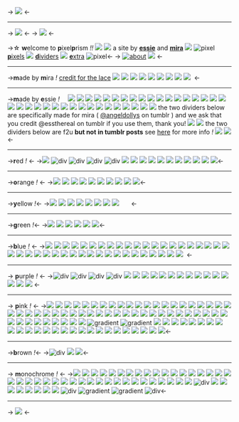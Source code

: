 -> ![](https://cdn.discordapp.com/attachments/1125668721365635152/1140747279494549664/Untitled780_20230402193952.png) <-
***
-> ![](https://media.discordapp.net/attachments/1112254167554207805/1153546581606412328/pixelprism.gif?width=509&height=509) <-
-> ![](https://watermelon.crd.co/assets/images/gallery16/d03b400f.gif?v=ab2f6a73) <-

->☆ **w**elcome to **p**ixel**p**rism *!!* ![](https://cdn.discordapp.com/attachments/1125668721365635152/1140754795938975915/rainbow.gif)
![](https://cdn.discordapp.com/attachments/1135445933073637436/1140898083522224279/pi249.gif) a site by [**essie**](https://sntry.cc/chus) and [**mira**](https://www.tumblr.com/angeldollys) ![](https://cdn.discordapp.com/attachments/1135445933073637436/1140897696727699557/pi141.gif)
![pixel](https://cdn.discordapp.com/attachments/1135445933073637436/1141742814133223454/Untitled2525_20230722014914.png)  [**p**ixels](/prismpixels) ![](https://cdn.discordapp.com/attachments/1125668721365635152/1140754578476900422/heart.gif) [**d**ividers](/prismdividers) ![](https://cdn.discordapp.com/attachments/1125668721365635152/1140754578476900422/heart.gif) [**e**xtra]() ![pixel](https://cdn.discordapp.com/attachments/1135445933073637436/1141742813575401482/Untitled2525_20230722014910.png)<-
-> [![about](http://media.tumblr.com/tumblr_m5md2imByS1r0d1b7.gif)](https://rentry.co/prismrules) [![](http://media.tumblr.com/tumblr_m5md29ubnc1r0d1b7.gif)](https://rentry.co/pixelprism) <-

***
->**m**ade by **m**ira _!_ [credit for the lace](https://www.deviantart.com/liamochi/art/F2u-Lace-940497945)
![](https://cdn.discordapp.com/attachments/1141217429717012553/1151865672264073307/6.png)
![](https://cdn.discordapp.com/attachments/1141217429717012553/1151865672591233094/6-1.png)
![](https://cdn.discordapp.com/attachments/1141217429717012553/1151866037793460338/2-1.png)
![](https://cdn.discordapp.com/attachments/1141217429717012553/1151866038108041326/2.png)
![](https://cdn.discordapp.com/attachments/1141217429717012553/1151866038577795193/7.png)
![](https://cdn.discordapp.com/attachments/1141217429717012553/1151866039240499220/7-1.png)
![](https://cdn.discordapp.com/attachments/1141215769011699715/1153918945947025519/little_stars.gif)
![](https://file.garden/ZTPKSmyz9k4k9wFy/made%20by%20me/sunflowerdividerbyangeldollys.png)
![](https://file.garden/ZTPKSmyz9k4k9wFy/made%20by%20me/sunflower2dividerbyangeldollys.png)
![]()
<-

***
->**m**ade by **e**ssie _!_ 
⠀
![](https://file.garden/ZSD6qQh9SRsD-dy3/dividers/black%20border%201.png)
![](https://file.garden/ZSD6qQh9SRsD-dy3/dividers/black%20border%202.png)
![](https://file.garden/ZSD6qQh9SRsD-dy3/dividers/pink%20border%201.png)
![](https://file.garden/ZSD6qQh9SRsD-dy3/dividers/pink%20border%202.png)
![](https://file.garden/ZSD6qQh9SRsD-dy3/dividers/dotted%20border%201.png)
![](https://file.garden/ZSD6qQh9SRsD-dy3/dividers/dotted%20border%202.png)
![](https://file.garden/ZSD6qQh9SRsD-dy3/dividers/dotted_bow.png)
![](https://file.garden/ZSD6qQh9SRsD-dy3/dividers/dotted_bow_bottom.png)
![](https://file.garden/ZSD6qQh9SRsD-dy3/dividers/bow_border.png)
![](https://file.garden/ZSD6qQh9SRsD-dy3/dividers/bow_border_bottom.png)
![](https://file.garden/ZSD6qQh9SRsD-dy3/dividers/heart_wings_border.png)
![](https://file.garden/ZSD6qQh9SRsD-dy3/dividers/heart_wings_border_bottom.png)
![](https://file.garden/ZSD6qQh9SRsD-dy3/dividers/puorple.png)
![](https://file.garden/ZSD6qQh9SRsD-dy3/dividers/puorple_2.png)
![](https://file.garden/ZSD6qQh9SRsD-dy3/dividers/purple%20magenta%201)
![](https://file.garden/ZSD6qQh9SRsD-dy3/dividers/purple%20magenta%202)
![](https://file.garden/ZSD6qQh9SRsD-dy3/dividers/red%20border%201)
![](https://file.garden/ZSD6qQh9SRsD-dy3/dividers/red%20border%202)
![](https://file.garden/ZSD6qQh9SRsD-dy3/dividers/line%20(1).png)
![](https://file.garden/ZSD6qQh9SRsD-dy3/dividers/black_bow.png)
![](https://file.garden/ZSD6qQh9SRsD-dy3/dividers/sparkles%20bottom%20png.png)
![](https://file.garden/ZSD6qQh9SRsD-dy3/dividers/pink_sparkles_2_transparent.png)
![](https://file.garden/ZSD6qQh9SRsD-dy3/dividers/sparkles%20top%20png.png)
![](https://file.garden/ZSD6qQh9SRsD-dy3/dividers/single%20heart%201.png)
![](https://file.garden/ZSD6qQh9SRsD-dy3/dividers/single%20heart%202.png)
![](https://file.garden/ZSD6qQh9SRsD-dy3/dividers/single%20heart%20dotted%201.png)
![](https://file.garden/ZSD6qQh9SRsD-dy3/dividers/single%20heart%20dotted%202.png)
![](https://file.garden/ZSD6qQh9SRsD-dy3/dividers/flower%201.png)
![](https://file.garden/ZSD6qQh9SRsD-dy3/dividers/flower%202.png)
![](https://file.garden/ZSD6qQh9SRsD-dy3/dividers/flower%20dotted%201.png)
![](https://file.garden/ZSD6qQh9SRsD-dy3/dividers/flower%20dotted%202.png)
![](https://file.garden/ZSD6qQh9SRsD-dy3/dividers/dotted%20hearts%201.png)
![](https://file.garden/ZSD6qQh9SRsD-dy3/dividers/dotted%20hearts%202.png)
![](https://file.garden/ZSD6qQh9SRsD-dy3/dividers/single%20pink%201.png)
![](https://file.garden/ZSD6qQh9SRsD-dy3/dividers/single%20pink%202.png)
the two dividers below are specifically made for mira ( [@angeldollys](https://www.tumblr.com/angeldollys) on tumblr ) and we ask that you credit @essthereal on tumblr if you use them, thank you! 
![](https://file.garden/ZSD6qQh9SRsD-dy3/dividers/pink%20laces%20bottom.png)
![](https://file.garden/ZSD6qQh9SRsD-dy3/dividers/pink%20laces%20top.png)
the two dividers below are f2u **but not in tumblr posts** see [here](https://www.tumblr.com/essthereal/731623688570552320/hii-r-the-dividers-u-used-on?source=share) for more info *!*
![](https://media.discordapp.net/attachments/1112254167554207805/1159765692959178773/5.png?ex=653236f8&is=651fc1f8&hm=c98d48d811470425ef9fc4054642988819600ecb8671d7c9fce750c7e0c0bfa5&=&width=1170&height=123)
![](https://media.discordapp.net/attachments/1112254167554207805/1159765692673949717/6.png?ex=653236f8&is=651fc1f8&hm=7b505ef023ceffab33fd98bd86985646dea2a8a9746d9bc7e679e62817c004c8&=&width=1170&height=123)
<-
***
->**r**ed *!* <-
->![](https://cdn.discordapp.com/attachments/1128227441723314266/1133839487198302239/ezgif.com-gif-maker_2.png)
![div](https://media.discordapp.net/attachments/903364339464044575/1101101717266911325/8280F405-46F1-4A50-A075-670E8805FFCB.png)
![div](https://cdn.discordapp.com/attachments/1128227441723314266/1133840451875651584/ezgif.com-gif-maker_3.png)
![div](https://cdn.discordapp.com/attachments/1128227441723314266/1133839486724341902/ezgif.com-gif-maker_4.png)
![div](https://media.discordapp.net/attachments/903364339464044575/1101143420958933022/51B4F032-0733-4B05-AEDE-3CBC36224FCE.gif)
![](https://cdn.discordapp.com/attachments/1141217230047150130/1141217508653813850/5EDD3F14-4D81-41E8-A2FC-1B573E75DD1A.png)
![](https://media.discordapp.net/attachments/1141217230047150130/1141217508993544323/5A540051-1029-47A1-8739-BBB0B02B9AAF.gif?width=137&height=85)
![](https://media.discordapp.net/attachments/1141217230047150130/1141217509366833262/DD5AB398-CE52-4DAF-A16F-82D83A33BA5C.gif?width=468&height=78)
![](https://media.discordapp.net/attachments/1141217230047150130/1141217509777887334/8280F405-46F1-4A50-A075-670E8805FFCB.png?width=225&height=25) 
![](https://cdn.discordapp.com/attachments/1141217230047150130/1141217510159560725/E6F133DB-9D80-4483-8D69-04CEF0FACFF7.png) 
![](https://media.discordapp.net/attachments/1125668721365635152/1134328906254663741/red_blur_top.png?width=550&height=38)
![](https://media.discordapp.net/attachments/1125668721365635152/1134328985489264740/red_blur_bottom.png?width=550&height=38)
![](https://cdn.discordapp.com/attachments/1125668721365635152/1134329409046843443/red_solid.png) 
![](https://cdn.discordapp.com/attachments/1141217230047150130/1142601760641400913/ezgif.com-gif-maker_1.png)
![](https://cdn.discordapp.com/attachments/1141217230047150130/1146356355180019743/3f76d9d1.gif)
![](https://cdn.discordapp.com/attachments/1141217429717012553/1152375267587792976/12680ee1.gif)<-
***
->**o**range *!* <-
->![](https://cdn.discordapp.com/attachments/1141217300876374036/1141217564291248128/952C5CDC-787A-48CA-866C-8ADB3919149C.png)
![](https://media.discordapp.net/attachments/1141217300876374036/1141217564626780180/513E9791-FD34-4EA0-BAA0-779057E66CA5.gif?width=37&height=39)
![](https://media.discordapp.net/attachments/1141217300876374036/1141217564987510885/A7F64B8E-973E-430D-887C-1B7CE36CFE10.gif?width=467&height=32)
![](https://cdn.discordapp.com/attachments/1141217300876374036/1141217565398544485/7FF18EA8-1DC8-480F-80F2-4F652716EBB0.gif)
![](https://cdn.discordapp.com/attachments/1141217300876374036/1141227707225608302/ezgif.com-gif-maker.png)
![](https://cdn.discordapp.com/attachments/1141217300876374036/1141227706969768087/ezgif.com-gif-maker_1.png)
![](https://cdn.discordapp.com/attachments/1141217300876374036/1146356487141208134/065bdbc4.png)
![](https://cdn.discordapp.com/attachments/1141217300876374036/1146356487401259048/4fd3e7a7.png)
![](https://cdn.discordapp.com/attachments/1141217300876374036/1149190224669327370/div116.gif)
![](https://cdn.discordapp.com/attachments/1141217300876374036/1149190224291823616/43770998.png)<-
***
->**y**ellow *!*<-
->![](https://cdn.discordapp.com/attachments/1128227441723314266/1141205718331052112/3ffb2987_1.gif)
![](https://media.discordapp.net/attachments/1128227441723314266/1141204207190429696/b0e74b3f.png?width=150&height=70)
![](https://media.discordapp.net/attachments/1128227441723314266/1141204207433678848/569faa33.png?width=115&height=64)
![](https://media.discordapp.net/attachments/1128227441723314266/1141204207681155082/fa2bae19.png?width=329&height=82)
![](https://cdn.discordapp.com/attachments/1141217328726552646/1141217458183737345/BCE0CC17-99DE-4D62-939F-F9F07D5DC492.png)
![](https://media.discordapp.net/attachments/1141217328726552646/1141217458590593164/456D67B8-9248-4B10-94EC-A45586248C99.gif?width=278&height=23)
![](https://cdn.discordapp.com/attachments/1141217328726552646/1146356507764609034/dabb5e30.gif)
![](https://cdn.discordapp.com/attachments/1141217328726552646/1148006275825815613/07.gif?ex=64fa4c88&is=64f8fb08&hm=e2be90c91f6abf6aa920fbec5a09598e8e7580df9edf710c8f2732ca81cc8925&)
![]()
![]()
![]()
![]()
![]()
![]()
<-
***
->**g**reen *!*<-
->![](https://cdn.discordapp.com/attachments/1128227441723314266/1135424190627975209/ezgif.com-gif-maker.gif)
![](https://cdn.discordapp.com/attachments/1128227441723314266/1135424176354775101/ezgif.com-gif-maker_1.gif)
![](https://cdn.discordapp.com/attachments/1141217351375798342/1148006065192059030/C713812C-C5CB-4362-9ED7-8CD574EB7D6E.gif?ex=64fa4c9b&is=64f8fb1b&hm=61c4dad3cfb45ed4ac129ab6d90a1664819bdb0d492bf46d3d57e5ff4e07b5d6&)
![](https://cdn.discordapp.com/attachments/1141217351375798342/1148006065607290910/E18833AE-A94F-4E13-8354-4F5BF2CBB72C.gif?ex=64fa4c9b&is=64f8fb1b&hm=5588e1ceceaf40807c32b0076df17e655011c8e7b8647d092d9af8df653f5ba4&)
![](https://cdn.discordapp.com/attachments/1141217351375798342/1148006066127388712/8CC2AC83-8B1F-4ADA-8AF4-0653081F2AD5.gif?ex=64fa4c9b&is=64f8fb1b&hm=5a3f64e8e9e4840fe44dae80b5edfe9956420b7cd4940120e1ddc6dd226ab16d&)
![](https://cdn.discordapp.com/attachments/1141217351375798342/1148006066521649334/2DB521DF-2E5A-4BFD-AEDA-16B2A729714F.gif?ex=64fa4c9b&is=64f8fb1b&hm=10a3235569a2025bdb3335966f720585acae94b4b7dcfa9f83444346ec769afd&)<-
***
->**b**lue *!* <-
->![](https://cdn.discordapp.com/attachments/1128227441723314266/1133657169980555374/ezgif.com-gif-maker.gif)
![](https://cdn.discordapp.com/attachments/1128227441723314266/1133660964579967127/ezgif.com-gif-maker.png)
![](https://cdn.discordapp.com/attachments/1128227441723314266/1133665567342067814/ezgif.com-gif-maker_3.gif)
![](https://cdn.discordapp.com/attachments/1128227441723314266/1133661559843979345/ezgif.com-gif-maker_1.png)
![](https://cdn.discordapp.com/attachments/1128227441723314266/1134192660102529054/ezgif.com-gif-maker.gif)
![](https://media.discordapp.net/attachments/1128227441723314266/1141204205986644018/83e10e65.gif?width=781&height=32)
![](https://media.discordapp.net/attachments/1128227441723314266/1141204206338977932/9d0dc6e5.gif?width=375&height=62)
![](https://cdn.discordapp.com/attachments/1141217374436085892/1141218322306842694/80BDF519-AF86-4039-9028-A2383883FBE3.png)
![](https://media.discordapp.net/attachments/1141217374436085892/1141218322684313640/18F5B452-B330-426D-B3D5-0CA38C4D18E6.gif?width=262&height=17)
![](https://media.discordapp.net/attachments/1141217374436085892/1141218323451883591/A708FD84-2BCD-4D6D-AB12-F288FDC27EBD.gif?width=234&height=31)
![](https://media.discordapp.net/attachments/1141217374436085892/1141218323879690371/0447430E-36E9-43CF-84CA-AEBDEE284469.gif?width=467&height=32)
![](https://media.discordapp.net/attachments/1141217374436085892/1141218324307525662/69BF9199-02DA-43A1-8664-AEC3702D7D23.gif?width=414&height=32)
![](https://media.discordapp.net/attachments/1141217374436085892/1141218324781477958/9CB79E03-04CC-4A47-96E2-D3D255AF3F8B.gif?width=281&height=18)
![](https://media.discordapp.net/attachments/1141217374436085892/1141218325175730266/920540BC-D64D-4F11-BBED-4D140D4111C4.png?width=225&height=25)
![](https://media.discordapp.net/attachments/1141217374436085892/1141218325649698898/7C14D088-C5B2-4AFA-BE04-464AB4913873.png?width=237&height=28)
![](https://media.discordapp.net/attachments/1141217374436085892/1141218326014591087/EAFB32B4-0E5B-417B-80C8-09CAD14BDD80.png?width=851&height=67)
![](https://media.discordapp.net/attachments/1141217374436085892/1141218335099465779/D1C74524-95F1-4933-9EE9-07001C55A6A8.png?width=284&height=17)
![](https://media.discordapp.net/attachments/1141217374436085892/1141218335472750672/9DEAB1EB-A194-4230-842B-3F86ECAEBD3B.gif?width=278&height=23)
![](https://media.discordapp.net/attachments/1141217374436085892/1141218335804112968/D92F0949-AE7F-4B01-8435-7D5731AF3E78.gif?width=468&height=78)
![](https://media.discordapp.net/attachments/1141217374436085892/1141218336164818973/B4A6E87F-117B-493B-A8E8-F6E0B2CE4598.gif?width=562&height=101)
![](https://cdn.discordapp.com/attachments/1141217374436085892/1148466933570744390/ezgif.com-gif-maker_2.png?ex=64fa4333&is=64f8f1b3&hm=b4181d8e56f82372b21e9500cf13dc29ae42f0f336b7a1a02952c8054fcdaadd&)
![](https://cdn.discordapp.com/attachments/1141217374436085892/1148466933293916180/ezgif.com-gif-maker_3.png?ex=64fa4333&is=64f8f1b3&hm=62cd53b766439d8669412013c894860fb82a002890d77d3c4f181ca7d291aeff&)
![](https://cdn.discordapp.com/attachments/1141217374436085892/1148467866862100521/ezgif.com-gif-maker_6.png?ex=64fa4333&is=64f8f1b3&hm=4d02466e89a25d344b0e5ca2f6c38bfeb7e5fdb73f7c79cdddece4d4879a53de&)
![](https://cdn.discordapp.com/attachments/1141217374436085892/1148005430354776104/b24f8f41.png?ex=64fa4333&is=64f8f1b3&hm=a05d36237b341b3f6616c2f79cc2f311902ea1cc4015133750505399141a544c&)
![](https://cdn.discordapp.com/attachments/1141217374436085892/1148005430694526986/666e8cce.png?ex=64fa4333&is=64f8f1b3&hm=9cccb5ad20f378f784477a6b4d7ed2c86394ba234f4ed867c32343e975743060&)
![](https://cdn.discordapp.com/attachments/1141217374436085892/1148005392660582471/500A59B7-B289-4476-AFB3-E67FB7382D1C.gif?ex=64fa4333&is=64f8f1b3&hm=b0b7c057b18ced786ebd93ade4586c3681018585e24b3dbb743f8d04bfeecfda&)
![](https://cdn.discordapp.com/attachments/1141217374436085892/1148005392224354425/29D20724-9E2E-4C60-9FFB-5F63F1E496AF.gif?ex=64fa4333&is=64f8f1b3&hm=c75dcaccea5356c1c9755857b44a32826e002627a40bdb9cc7e658c2d9fe389e&)
![](https://cdn.discordapp.com/attachments/1141217374436085892/1148005391712661605/00671215-D31A-4BF4-B873-039BC4CB86C7.gif?ex=64fa4333&is=64f8f1b3&hm=9624dfaacdc8835b85b927f4ea08c84ade49089e27fe67156820eeb19e32d174&)
![](https://cdn.discordapp.com/attachments/1141217374436085892/1148005391301628016/CB39D533-D311-4705-9794-30D94DD82427.gif?ex=64fa4333&is=64f8f1b3&hm=c42d249d8708033cbe516df828240c4f1d124cd85ae770ea6c18ea3e044def89&)
![](https://cdn.discordapp.com/attachments/1141217374436085892/1148005390949285928/946EC836-479D-4823-A22E-2C5DB0B169D4.gif?ex=64fa4333&is=64f8f1b3&hm=5464f0a15536f105100426071950d69faa25ff757e510359e14a3bd4a5f8410e&)
![](https://cdn.discordapp.com/attachments/1141217374436085892/1148005390487924736/2B5B7027-5565-4AFE-A82C-7882352D001B.gif?ex=64fa4333&is=64f8f1b3&hm=2fc2f43bf861d844eb9742223ecaf102399233435a19ca119bd3f2f576eec7ab&)
![](https://cdn.discordapp.com/attachments/1141217374436085892/1148005389955256463/646F6260-4591-4721-BFD5-94A456479E73.gif?ex=64fa4333&is=64f8f1b3&hm=6515114739f22d8fcd90dc25ab9e62afb13443877c73380caf570a8bec7e32e9&)
![](https://cdn.discordapp.com/attachments/1141217374436085892/1148005389460308039/474B08BE-529F-4A80-9152-0E5B7F038D28.gif?ex=64fa4333&is=64f8f1b3&hm=960e971aae4d1ba5057056a49f510df52bfcb30ee8c12a792dd2d8b3aabe576b&)
![](https://cdn.discordapp.com/attachments/1141217374436085892/1148005388948615298/173196B0-3292-44D3-B90B-82D0B3991F2F.gif?ex=64fa4333&is=64f8f1b3&hm=a2629f91e4e2d7999349f407706856b071c34424e7c77de1608f2bdecd0fa7e4&)
![](https://cdn.discordapp.com/attachments/1141217374436085892/1148005388336234597/ECDE78D0-7E85-461C-AB99-B821638BD6B4.gif?ex=64fa4333&is=64f8f1b3&hm=99ee339a1d663d385ecb1b23737a1e18856c5995722a6bf0f5f11a0e6cd1d6ca&)
![](https://cdn.discordapp.com/attachments/1141217374436085892/1150450272183800049/ezgif.com-gif-maker_3.png)
![](https://cdn.discordapp.com/attachments/1141217374436085892/1150450271680462999/ezgif.com-rotate.png)
![](https://cdn.discordapp.com/attachments/1141217374436085892/1150450272880033832/ezgif.com-gif-maker.gif)
![](https://cdn.discordapp.com/attachments/1141217374436085892/1150450272523534488/ezgif.com-gif-maker_2.png)
![](https://cdn.discordapp.com/attachments/1141217374436085892/1150450273429504090/ezgif.com-gif-maker.png)
![](https://cdn.discordapp.com/attachments/1141217374436085892/1150450273190432868/ezgif.com-gif-maker_1.png)
![]()
<-
***
-> **p**urple *!* <-
->![div](https://cdn.discordapp.com/attachments/1128227441723314266/1128346720137396337/ezgif.com-gif-maker_1.png)
![div](https://cdn.discordapp.com/attachments/1128227441723314266/1128239447071264819/ezgif.com-gif-maker.png) 
![div](https://cdn.discordapp.com/attachments/1128227441723314266/1128233832206827601/ezgif.com-gif-maker.gif) 
![div](https://cdn.discordapp.com/attachments/1128227441723314266/1128233565935652894/purplenageldiv.gif)
![](https://cdn.discordapp.com/attachments/1141217408552550430/1141218462761488424/3FCB7301-79BC-4682-9B8A-CE90394E6AA0.png)
![](https://cdn.discordapp.com/attachments/1141217408552550430/1141218463239655434/24C81343-A632-4F73-AF01-29C843D5AA6E.gif)
![](https://cdn.discordapp.com/attachments/1141217408552550430/1141218463680049172/F799A837-DEAA-41D3-BEC6-F97415D13561.gif)
![](https://cdn.discordapp.com/attachments/1141217408552550430/1141218464346943518/B74522A7-820B-44BB-BE1E-E9982749A610.gif)
![](https://cdn.discordapp.com/attachments/1141217408552550430/1144477731321544764/ezgif.com-gif-maker.png)
![](https://cdn.discordapp.com/attachments/1141217408552550430/1144478118229315624/ezgif.com-gif-maker.png)
![](https://cdn.discordapp.com/attachments/1141217408552550430/1148403633801662496/ezgif.com-gif-maker.png?ex=64fa4332&is=64f8f1b2&hm=3066611bcaabe040a97d9f42dfd539de9df40d53950f33ca4b8bd3aec92c0cc2&)
![](https://cdn.discordapp.com/attachments/1141217408552550430/1148403633365463150/ezgif.com-gif-maker_1.png?ex=64fa4332&is=64f8f1b2&hm=8156f3fbe483a20ff6d9c3720b81d6fcfa7cc42c9fe38b8b7b72177e4e84c147&)
![](https://cdn.discordapp.com/attachments/1141217408552550430/1148005977208135780/F1B48E42-EE0D-4828-811C-9209CE384D8E.gif?ex=64fa4332&is=64f8f1b2&hm=94bc531a42f9f26cbfdf7c73b643eda8a3121384c0916fe890c6502eec4078f6&)
![](https://cdn.discordapp.com/attachments/1141217408552550430/1148005976830660658/F092171C-AF87-46A2-886F-65B7DEE2B9B8.gif?ex=64fa4332&is=64f8f1b2&hm=f2bba86ffce56215dd25742bbf279510370854203ee51681bbafe28b17fc8945&)
![](https://cdn.discordapp.com/attachments/1141217408552550430/1148005976360890378/9CFB52E4-CE06-47AC-B837-E4A2E8676C2A.gif?ex=64fa4332&is=64f8f1b2&hm=397ef447975624acdc162d555469e8c490ccfc5420b30d8eba82a87784bb1fed&)
![](https://cdn.discordapp.com/attachments/1141217408552550430/1148005975954051113/DA689AE6-A3F2-454F-9200-B61CEEE29D70.gif?ex=64fa4332&is=64f8f1b2&hm=7a8844d7325ceadde9f7a1ddc38ace338786e412b7a64fc3e84ab97cf927b5d0&)
![](https://cdn.discordapp.com/attachments/1141217408552550430/1149128735711297556/ezgif.com-gif-maker_2.png)
![](https://cdn.discordapp.com/attachments/1141217408552550430/1149128736554361002/ezgif.com-gif-maker.png)
![](https://cdn.discordapp.com/attachments/1141217408552550430/1149128736076206100/ezgif.com-gif-maker_1.png)
<-

***
-> **p**ink *!* <-
->![](https://media.discordapp.net/attachments/1141217429717012553/1141743063199395981/D95625-C7-EFE6-4-EC0-86-DC-E885-C3-A266-A0.png?width=525&height=15)
![](https://media.discordapp.net/attachments/1141217429717012553/1141743063623024710/92-AC59-FF-6-BD5-4287-A40-B-B858177-E7650.png?width=525&height=15)
![](https://media.discordapp.net/attachments/1141217429717012553/1141743062733832333/ezgif-5-c6839f31b5.png?width=531&height=20)
![](https://media.discordapp.net/attachments/1128227441723314266/1141203674119536700/tumblr_2317c8053d9d1cdb81309c48b6179d7c_18911cab_250.png?width=357&height=29)
![](https://cdn.discordapp.com/attachments/1141217429717012553/1147921461114310799/Untitled2147_20230504225055.png)
![](https://cdn.discordapp.com/attachments/1141217429717012553/1147921460711665774/tumblr_97c165e9a9854df26d43494ae003fbf0_3fceb246_1280.png)
![](https://media.discordapp.net/attachments/1128227441723314266/1141203674497044510/tumblr_lk9e3z53WG1qiyyhco1_250.gif?width=353&height=34)
![](https://media.discordapp.net/attachments/1128227441723314266/1141203674929041418/Untitled1922_20230329165512.png?width=421&height=25)
![](https://media.discordapp.net/attachments/1128227441723314266/1141203675344294050/CBCDAE85-D31-D-49-E0-B9-DF-668-D0-B04-B095.png?width=650&height=56)
![](https://media.discordapp.net/attachments/1128227441723314266/1141203675612708894/div14.gif?width=225&height=25)
![](https://media.discordapp.net/attachments/1128227441723314266/1141203676019576933/div72.gif?width=237&height=28)
![](https://cdn.discordapp.com/attachments/1128227441723314266/1141203673054203924/tumblr_67ae442d7a83582f0976e8e527148d1c_08c28763_400.webp)
![](https://media.discordapp.net/attachments/1128227441723314266/1141204170892906607/397e3eb6.png?width=225&height=35)
![](https://media.discordapp.net/attachments/1128227441723314266/1141203682478792735/Untitled2303_20230607132616.png?width=570&height=23)
![](https://media.discordapp.net/attachments/1128227441723314266/1141203681996439692/Untitled2303_20230607132611.png?width=570&height=23)
![](https://media.discordapp.net/attachments/1128227441723314266/1141203681526685696/Untitled2014_20230414193330.png?width=404&height=21)
![](https://media.discordapp.net/attachments/1128227441723314266/1141204205307166750/31a408d2.png?width=393&height=20)
![](https://media.discordapp.net/attachments/1128227441723314266/1141204205563039775/ddb387cf.gif?width=223&height=18)
![](https://media.discordapp.net/attachments/1128227441723314266/1141204208159293521/038c9b90.gif?width=384&height=59)
![](https://media.discordapp.net/attachments/1128227441723314266/1141203681203720202/yruqdyS.png?width=185&height=20)
![](https://cdn.discordapp.com/attachments/1141217429717012553/1141218037677162593/9FE4FF9F-FB49-42C9-8890-3E1740C00951.gif)
![](https://media.discordapp.net/attachments/1141217429717012553/1141218038125965402/6DA202F6-2D56-462E-8565-01C1583E3059.gif?width=750&height=54)
![](https://media.discordapp.net/attachments/1141217429717012553/1141218038620881037/86901213-39F8-4BF8-9000-0880E5D9E9F1.gif?width=140&height=32)
![](https://media.discordapp.net/attachments/1141217429717012553/1141218039296176289/19FEF46A-56B8-4E72-8B15-BB2F49898CB9.gif?width=504&height=42)
![](https://media.discordapp.net/attachments/1141217429717012553/1141218039711408209/F310B30C-43CE-4C42-B497-6EDD9048BB8E.gif?width=315&height=40)
![](https://media.discordapp.net/attachments/1141217429717012553/1141218040160190465/2D105328-00E3-4545-A007-B46444AE954D.gif?width=500&height=15)
![](https://media.discordapp.net/attachments/1141217429717012553/1141218040592212038/F6D8A58E-7A7B-4EDF-AA70-3AE314F73439.gif?width=468&height=39)
![](https://media.discordapp.net/attachments/1141217429717012553/1141218041020022865/8BF73082-0826-4347-A22C-6CBBD6E883E9.gif?width=312&height=48)
![](https://media.discordapp.net/attachments/1141217429717012553/1141218041493991454/E1338D78-62CB-427C-8A24-3E169D3F5919.gif?width=156&height=17)
![](https://media.discordapp.net/attachments/1141217429717012553/1141218041930195004/E383E7BF-8F55-4250-94E3-8C467ACFEA20.gif?width=356&height=78)
![](https://media.discordapp.net/attachments/1141217429717012553/1141218420461936660/F3C48A0B-DDF1-4D1A-91DA-E1DC281E0AC7.png?width=351&height=31)
![](https://media.discordapp.net/attachments/1141217429717012553/1141218420822659072/F0E2CB9F-F69C-4C39-BD86-F83D54D60C0D.gif?width=337&height=32)
![](https://media.discordapp.net/attachments/1141217429717012553/1141218421246279821/CE06C03F-FA36-4034-AB8A-95867888391C.gif?width=140&height=43)
![](https://media.discordapp.net/attachments/1141217429717012553/1141218421716033627/5F90F6CF-3AC4-436E-B868-92013F568EF2.gif?width=157&height=21)
![](https://media.discordapp.net/attachments/1141217429717012553/1141218422106112072/9F84C16F-0291-43D5-A19C-2130C9A1049E.gif?width=115&height=64)
![](https://media.discordapp.net/attachments/1141217429717012553/1141218422433259540/8A8985D4-2F33-4680-8F35-2B4B57C24219.gif?width=231&height=31)
![](https://media.discordapp.net/attachments/1141217429717012553/1141218422785593364/C04FD602-1BE8-40E6-A483-26EDB37CFC2A.gif?width=87&height=31)
![](https://media.discordapp.net/attachments/1141217429717012553/1141218423163068456/5956C5FC-2BDB-439A-8D79-7663D3C7C380.png?width=768&height=31)
![](https://media.discordapp.net/attachments/1141217429717012553/1141218423532179466/0A39B0E4-BB0E-42A7-A8C4-93D077C56262.gif?width=140&height=115)
![](https://media.discordapp.net/attachments/1141217429717012553/1141218423964188743/6149DEC7-9C20-4E1F-9631-E000DD59E8B4.gif?width=454&height=34)
![](https://media.discordapp.net/attachments/1141217429717012553/1141218435955695666/996C8869-78B8-4CB0-AFD2-D074AC2FAE68.gif?width=603&height=53)
![](https://media.discordapp.net/attachments/1141217429717012553/1141218436450615307/78D888BE-6C93-4A19-AD33-FEED355F694E.gif?width=312&height=43)
![](https://media.discordapp.net/attachments/1141217429717012553/1141218436899426366/1849D443-E4E7-4DEF-8F23-529D0D2C9943.png?width=125&height=40)
![](https://media.discordapp.net/attachments/1141217429717012553/1141218437281087518/ABF7BCDF-E38E-48C7-AFA9-F9677033E33F.png?width=467&height=46)
![](https://cdn.discordapp.com/attachments/1141217429717012553/1146356451825160212/9440ec81.gif)
![](https://cdn.discordapp.com/attachments/1141217429717012553/1146356452227809332/8277bbd9.gif)
![](https://cdn.discordapp.com/attachments/1141217429717012553/1146356452601118740/05fc1490.gif)
![](https://cdn.discordapp.com/attachments/1141217429717012553/1146356453268000788/34ae998d.gif)
![](https://cdn.discordapp.com/attachments/1141217429717012553/1146356453729370122/58ca2de9.png)
![](https://cdn.discordapp.com/attachments/1141217429717012553/1146356453972643920/012b7ce7.png)
![](https://cdn.discordapp.com/attachments/1141217429717012553/1146356454597591060/9bb8ed1f.gif)
![](https://cdn.discordapp.com/attachments/1141217429717012553/1146356455042203658/d1e94afd.gif)
![](https://cdn.discordapp.com/attachments/1141217429717012553/1146356454266257519/7acd05a0.png)
![](https://cdn.discordapp.com/attachments/1141217429717012553/1146356926658129942/ezgif.com-rotate.png)
![](https://cdn.discordapp.com/attachments/1141217429717012553/1146356453003755550/5793cf28652ffebe1ec5190c0690c3ea609f3b77.png)
![gradient](https://cdn.discordapp.com/attachments/1128227441723314266/1130550921319956612/pink_gradient_1.png)
![gradient](https://cdn.discordapp.com/attachments/1128227441723314266/1130550921663877221/pink_gradient_2.png)
![](https://cdn.discordapp.com/attachments/1141217429717012553/1148006350954176532/52BF9180-00F2-488F-8B73-400F1464AE93.gif?ex=64fa47db&is=64f8f65b&hm=890d8217552a66c18c3a7b5e50cc8e4f7751cdb13dda14fb296896a83c2a57bd&)
![](https://cdn.discordapp.com/attachments/1141217429717012553/1148006351537180812/50CC0BB3-C359-4130-A4F9-4616F64D7AA4.gif?ex=64fa47db&is=64f8f65b&hm=66a204833940b43fcfc5cf085f55720996f39ef383ebf06b786a0dcb6a1a3d82&)
![](https://cdn.discordapp.com/attachments/1141217429717012553/1148006351902089246/E908299D-3FD1-4C22-82B6-49E9813F15E2.gif?ex=64fa47db&is=64f8f65b&hm=8a8d43f1fe00befa36b8377db4560e46675ae644a68bab7ef61b528bab815f19&)
![](https://cdn.discordapp.com/attachments/1141217429717012553/1148006352266989628/F8CA3B7F-B21C-4618-89E6-4880D59CAFC0.gif?ex=64fa47db&is=64f8f65b&hm=cea5eacdd00afea941f5af9e56e0c91550cd9f0e8afae98da20f8be830cba37a&)
![](https://cdn.discordapp.com/attachments/1141217429717012553/1148006352652869642/E7544516-CA14-4ED6-B5D4-17E525248911.png?ex=64fa47db&is=64f8f65b&hm=4fd63ebe1e9958182ff12a0ea49e0880d383a4bc3687a7c5ecb32a602c627739&)
![](https://cdn.discordapp.com/attachments/1141217429717012553/1148006353030352916/78D888BE-6C93-4A19-AD33-FEED355F694E.gif?ex=64fa47db&is=64f8f65b&hm=83d78ab11890bb9dc7c70325cba953cc696e990c5118b38a56dd1a79b5c8e774&)
![](https://cdn.discordapp.com/attachments/1141217429717012553/1148006353361715321/804A1DB4-3507-4A41-9270-6067DC7CAD53.gif?ex=64fa47db&is=64f8f65b&hm=e6086c5def94b7cd2cacfa68ad5925a59185801ecffdfbf2a58db38ee9e4fdf7&)
![](https://cdn.discordapp.com/attachments/1141217429717012553/1148006353709834250/F84C8A22-4256-40F0-B787-DDAA77B41A66.gif?ex=64fa47db&is=64f8f65b&hm=cdbf848db671a86ba6f2d8a676ad753b21953d2c9a10c7fba8116153ae3ccfab&)
![](https://cdn.discordapp.com/attachments/1141217429717012553/1148006354125066351/333FAFB0-EE84-4A2F-95C9-D376EA695327.png?ex=64fa47db&is=64f8f65b&hm=093bda68694b8c1ad32821218a3e21a30c30095f2c3a4b1bb5033ebac00dedad&)
![](https://cdn.discordapp.com/attachments/1141217429717012553/1148006354519343114/04238E64-4EE2-438F-80E5-1CC68947A732.png?ex=64fa47db&is=64f8f65b&hm=389b9a6a5c1ddda49474cba20ac3055cde08b42a41dfbd333b5491048ece8d2e&)
![](https://cdn.discordapp.com/attachments/1141217429717012553/1148006397297041478/B4-C4-E436-7-C45-47-A4-A59-D-A81-FAE54-CC1-A.png?ex=64fa47db&is=64f8f65b&hm=22684fb7491c7212e664b64f8a9a705191ff8953136c5047dc61ef6013bd913e&)
![](https://cdn.discordapp.com/attachments/1141217429717012553/1148006397687103498/69B5C722-A950-4309-8287-A1AC84EDD9A2.gif?ex=64fa47db&is=64f8f65b&hm=6c6bd148dbffe859c9236d7a8757b1ca59bb8920d5a3d4bc72928d3b2267ffc5&)
![](https://cdn.discordapp.com/attachments/1141217429717012553/1148006398056218794/51BFEF27-DD3F-4EBE-862D-AA1CC3B8784D.gif?ex=64fa47db&is=64f8f65b&hm=7508544f04087d9e35ed2cfe539a695fc25817dcce9ef307405bbae1aec16a4d&)
![](https://media.discordapp.net/attachments/1141217429717012553/1149190203689410630/div78.gif?width=532&height=18)
![](https://media.discordapp.net/attachments/1141217429717012553/1151137969411989544/287A20B9-0344-45A7-BC1D-1F8C6A8A98C7.gif?width=264&height=22)
![](https://media.discordapp.net/attachments/1141217429717012553/1151137970334744606/16DA486A-76FF-4894-A813-1CB450F10442.gif?width=418&height=22)
![](https://media.discordapp.net/attachments/1141217429717012553/1151137970913550398/ABC6B295-9E39-4761-A816-EB20ABE4872A.gif?width=242&height=33)
![](https://media.discordapp.net/attachments/1141217429717012553/1151137971769184286/C3BD636C-0605-4A6F-A649-A2E4A9286D5D.gif?width=288&height=61)
![](https://media.discordapp.net/attachments/1141217429717012553/1151137973182668871/5616EC3D-FB19-4920-9424-7794693AD7D0.gif?width=262&height=31)
![](https://media.discordapp.net/attachments/1141217429717012553/1149190203307724810/69848587_JiJ03dpQOus94Wa.png?width=1440&height=406)
![](https://media.discordapp.net/attachments/1141217429717012553/1149190202963808286/cc.png?width=1440&height=181)
![](https://cdn.discordapp.com/attachments/1141217429717012553/1152375378766221332/ae192621b65a149a75140042e0166485b40c05e1.gif)
![](https://cdn.discordapp.com/attachments/1141217429717012553/1152375267344519248/c6faf46e_original.png)
![](https://cdn.discordapp.com/attachments/1141217429717012553/1152375267961090199/48e22e46_original.png)
![](https://cdn.discordapp.com/attachments/1141217429717012553/1152375268229517352/d45c0495.png)
![](https://cdn.discordapp.com/attachments/1141217429717012553/1152375379110150216/89e3bb0a.gif)<-
***
->**b**rown *!*<-
->![div](https://cdn.discordapp.com/attachments/1141217533882552341/1142628072248594482/d9rfs48-f82b0d25-8daa-42f6-bc19-02a409d922bc.gif)
![](https://cdn.discordapp.com/attachments/1141217508792213534/1142474593689403482/image44.gif)
![](https://cdn.discordapp.com/attachments/1141217508792213534/1142474594129825842/image145.png)<-
***
-> **m**onochrome *!* <-
->![](https://file.garden/ZTPKSmyz9k4k9wFy/resources/dividers/ezgif-4-8f1233d9e1.png)
![](https://cdn.discordapp.com/attachments/1128227441723314266/1128872559883075654/ezgif.com-resize.png)
![](https://media.discordapp.net/attachments/1128227441723314266/1141203676397043902/tumblr_8fe1fb68338b44e44f1dce6bee82aeae_8a2a4059_75.webp?width=93&height=56)
![](https://cdn.discordapp.com/attachments/1128227441723314266/1141203682998878360/6409281b41465505fec98cfeb47a04c6b20702b1.gif)
![](https://cdn.discordapp.com/attachments/1128227441723314266/1141203676778745866/tumblr_12e35d3d6edce19a90cf345d97c57f19_38da9f01_250.webp)
![](https://media.discordapp.net/attachments/1128227441723314266/1141204207928627281/a7b4017e.png?width=428&height=25)
![](https://media.discordapp.net/attachments/1141217508792213534/1141217673817108480/9EAA8F48-95FD-42BB-916B-67E1B3D11982.gif?width=343&height=46)
![](https://media.discordapp.net/attachments/1141217508792213534/1141217674249130105/FE57ADC8-47D5-4A3F-9D0C-BAEAC1032C84.gif?width=298&height=17)
![](https://media.discordapp.net/attachments/1141217508792213534/1141217674714689598/246E6117-768D-4143-85F3-59C461F26911.gif?width=154&height=20)
![](https://media.discordapp.net/attachments/1141217508792213534/1141217675570327653/DD162312-644F-40EC-AB38-EC5B632F77A7.jpg?width=284&height=17)
![](https://media.discordapp.net/attachments/1141217508792213534/1141217675968794744/60DBA50F-DA81-4F92-9FE5-676AEF0F5713.png?width=185&height=20)
![](https://media.discordapp.net/attachments/1141217508792213534/1141217676434354277/5810B098-6B60-4ADE-9351-4E7370233A53.png?width=343&height=51)
![](https://media.discordapp.net/attachments/1141217508792213534/1141217676878958622/68C63D0B-0ACB-4AE3-A89E-8FB008C1FA2D.png?width=546&height=45)
![](https://media.discordapp.net/attachments/1141217508792213534/1141217677596180480/96D01318-D482-475C-8D67-BCC9C2401CA0.png?width=625&height=84)
![](https://media.discordapp.net/attachments/1141217508792213534/1141217678036586566/7FE080A0-7B23-4CBB-8878-9C8D307C4DE2.gif?width=473&height=35)
![](https://media.discordapp.net/attachments/1141217508792213534/1141217755597652018/B3FD7AFF-EA00-4AF3-8495-A600C4BCB9E4.gif?width=348&height=31)
![](https://media.discordapp.net/attachments/1141217508792213534/1141217754020593665/74CD001A-C294-4263-8CFE-B0895F08B8B6.png?width=421&height=17)
![](https://media.discordapp.net/attachments/1141217508792213534/1141217754423242782/D6E9BA99-19D1-4658-BFA4-23260BAAE563.gif?width=234&height=46)
![](https://media.discordapp.net/attachments/1141217508792213534/1141217754796539924/C2A05123-F43E-450E-BF25-52DB94C6E882.gif?width=610&height=25)
![](https://media.discordapp.net/attachments/1141217508792213534/1141217755161440356/981D0DDD-B70D-48CC-9C4D-BFE88577C988.gif?width=229&height=32)
![](https://media.discordapp.net/attachments/1141217508792213534/1141217801059713054/BBD21062-1C4E-4875-AAAD-0E133F2B78C5.gif?width=223&height=18)
![](https://media.discordapp.net/attachments/1141217508792213534/1141217801407827968/3F20D0C6-70DF-4228-8C45-6DA393156E66.gif?width=262&height=60)
![](https://media.discordapp.net/attachments/1141217508792213534/1141217801932128357/0D50D487-2C3A-45A2-80DB-9F810449A437.gif?width=234&height=31)
![](https://media.discordapp.net/attachments/1141217508792213534/1141217802359935058/470E92BE-5990-43A9-A783-68CABF61B965.png?width=225&height=25)
![](https://media.discordapp.net/attachments/1141217508792213534/1141217802741620846/5F20B635-1891-42E3-8020-FC651A57CD94.gif?width=312&height=18)
![](https://media.discordapp.net/attachments/1141217508792213534/1141217803249139772/8705E8FF-7C0F-4AE8-846F-AB5EC80BD9EA.gif?width=132&height=20)
![](https://media.discordapp.net/attachments/1141217508792213534/1141217803668557894/4D335636-6121-4BAE-B088-9FBB39200456.gif?width=140&height=32)
![](https://media.discordapp.net/attachments/1141217508792213534/1141217804008300668/8BABA798-4778-4BD4-BDCE-8E5932086544.gif?width=281&height=18)
![](https://cdn.discordapp.com/attachments/1141217508792213534/1148006155105337465/8705E8FF-7C0F-4AE8-846F-AB5EC80BD9EA.gif?ex=64fa4cb1&is=64f8fb31&hm=93b5f77a18e6fa9a8e6a0a80258d3160d47b98f160f17a55d09c5b9a69242f1f&)
![](https://cdn.discordapp.com/attachments/1141217508792213534/1148006154744631447/5EBA5B49-E347-4A24-A1B6-CFAF4E60B0C7.gif?ex=64fa4cb1&is=64f8fb31&hm=630309f96273547ce055c4539af0aa88bfbfe27071335b54fa23a47f69ffc9cc&)
![](https://cdn.discordapp.com/attachments/1141217508792213534/1148006153847050343/7235C514-2EE9-40E1-AB80-EBCAE496BDF5.png?ex=64fa4cb1&is=64f8fb31&hm=138294ff40b4c09a2182035395b54815cd17f9449315125103eefa5227376455&)
![](https://cdn.discordapp.com/attachments/1141217508792213534/1148006153448603670/99FC9252-308E-44EA-80B2-E208C8543FD9.gif?ex=64fa4cb1&is=64f8fb31&hm=e4ef3719c3c67f87fe4e841e9e7fda54862f68e381613cbadb4b0c9e80ced013&)
![](https://cdn.discordapp.com/attachments/1141217508792213534/1148006153054322768/FCD54C1F-FD77-444C-BD61-D6EC00BC6A97.gif?ex=64fa4cb1&is=64f8fb31&hm=1785f95b8a24062c612a63655afd7d68620f36904c3cd53e3ff9f6190475b5a9&)
![](https://cdn.discordapp.com/attachments/1141217508792213534/1149190161901564036/39687592_PgchhK04C5wJwoN.png)
![](https://cdn.discordapp.com/attachments/1141217508792213534/1149191124104253500/ezgif-3-cd1256641c.png)
![](https://cdn.discordapp.com/attachments/1141217508792213534/1149190093937070160/3e93430d.gif)
![](https://cdn.discordapp.com/attachments/1141217508792213534/1149190093656039434/679bb061.png)
![](https://cdn.discordapp.com/attachments/1141217508792213534/1149190093127565352/div105.gif)
![](https://cdn.discordapp.com/attachments/1141217508792213534/1149190040350630019/dea32dc3.png)
![div](https://media.discordapp.net/attachments/1141217508792213534/1151003307997925396/ezgif-5-2871c61702.png?width=346&height=19)
![](https://cdn.discordapp.com/attachments/1141217508792213534/1149190039826341950/94c4fc3c.png)
![](https://cdn.discordapp.com/attachments/1141217508792213534/1149190039595647016/788b173d.png)
![](https://cdn.discordapp.com/attachments/1141217508792213534/1149190039134285895/Untitled1927_20230329201304.png)
![](https://cdn.discordapp.com/attachments/1141217508792213534/1149190038735822878/Untitled1927_20230329201311.png)
![](https://cdn.discordapp.com/attachments/1141217508792213534/1149190038383493161/c4010e01c772c1c1602c3b45a3f62cab7ca2d0c1.gif)
![](https://cdn.discordapp.com/attachments/1141217508792213534/1149190037959880745/33769C35-BF20-4C16-AC3E-909143B0632F.gif)
![](https://cdn.discordapp.com/attachments/1141217508792213534/1149190037498494976/56FAC9CE-9920-4727-9F54-87CA79B5BB54.png)
![](https://cdn.discordapp.com/attachments/1141217508792213534/1149190036714168410/cf08e35e.gif)
![div](https://cdn.discordapp.com/attachments/1128227441723314266/1130552118479175851/bar.gif)
![gradient](https://cdn.discordapp.com/attachments/1128227441723314266/1130551195853914193/grey_gradient_1.png)
![gradient](https://cdn.discordapp.com/attachments/1128227441723314266/1130551196155916378/grey_gradient_2.png)
![div](https://media.discordapp.net/attachments/1141217508792213534/1151138631759700062/5015BEDB-632D-4F72-8948-1AD86D5D47EB.png?width=880&height=33)<-
***

-> ![](https://cdn.discordapp.com/attachments/1125668721365635152/1140747279284850728/Untitled780_20230402193952d.png) <-